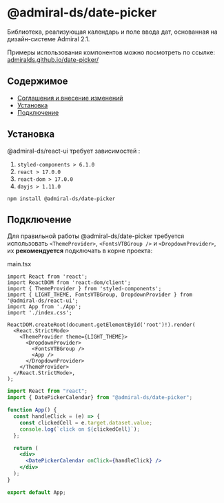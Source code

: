 # @admiral-ds/date-picker

Библиотека, реализующая календарь и поле ввода дат, основанная на дизайн-системе Admiral 2.1.

Примеры использования компонентов можно посмотреть по ссылке:
[admiralds.github.io/date-picker/](https://admiralds.github.io/date-picker/)

## Содержимое

- [Соглашения и внесение изменений](CONTRIBUTING.md)
- [Установка](#Установка)
- [Подключение](#Подключение)

## Установка

@admiral-ds/react-ui требует зависимостей :

1. `styled-components > 6.1.0`
2. `react > 17.0.0`
3. `react-dom > 17.0.0`
4. `dayjs > 1.11.0`

```shell
npm install @admiral-ds/date-picker
```

## Подключение

Для правильной работы @admiral-ds/date-picker требуется использовать `<ThemeProvider>`, `<FontsVTBGroup />` и `<DropdownProvider>`, их **рекомендуется** подключать в корне проекта:

main.tsx

```tsx
import React from 'react';
import ReactDOM from 'react-dom/client';
import { ThemeProvider } from 'styled-components';
import { LIGHT_THEME, FontsVTBGroup, DropdownProvider } from '@admiral-ds/react-ui';
import App from './App';
import './index.css';

ReactDOM.createRoot(document.getElementById('root')!).render(
  <React.StrictMode>
    <ThemeProvider theme={LIGHT_THEME}>
      <DropdownProvider>
        <FontsVTBGroup />
        <App />
      </DropdownProvider>
    </ThemeProvider>
  </React.StrictMode>,
);
```

```jsx
import React from "react";
import { DatePickerCalendar} from "@admiral-ds/date-picker";

function App() {
  const handleClick = (e) => {
    const clickedCell = e.target.dataset.value;
    console.log(`click on ${clickedCell}`);
  };

  return (
    <div>
      <DatePickerCalendar onClick={handleClick} />
    </div>
  );
}

export default App;
```
